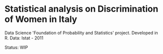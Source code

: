 # Statistical analysis on Discrimination of Women in Italy 
 Data Science 'Foundation of Probability and Statistics' project. Developed in R. 
 Data: Istat - 2011
 
 Status: WIP
